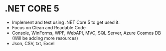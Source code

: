 # .NET CORE 5

- Implement and test using .NET Core 5 to get used it.
- Focus on Clean and Readable Code
- Console, WinForms, WPF, WebAPI, MVC, SQL Server, Azure Cosmos DB (Will be adding more resources)
- Json, CSV, txt, Excel
